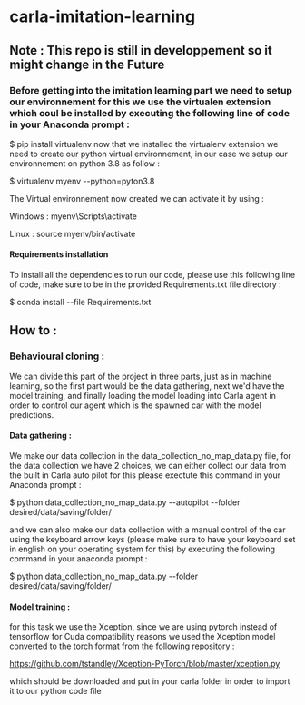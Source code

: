 # carla-imitation-learning
## Note : This repo is still in developpement so it might change in the Future
### Before getting into the imitation learning part we need to setup our environnement for this we use the virtualen extension which coul be installed by executing the following line of code in your Anaconda prompt :
$ pip install virtualenv
now that we installed the virtualenv extension we need to create our python virtual environnement, in our case we setup our environnement on python 3.8 as follow :

$ virtualenv myenv --python=pyton3.8

The Virtual environnement now created we can activate it by using :

Windows : myenv\Scripts\activate

Linux : source myenv/bin/activate

#### Requirements installation
To install all the dependencies to run our code, please use this following line of code, make sure to be in the provided Requirements.txt file directory :

$ conda install --file Requirements.txt

## How to :
### Behavioural cloning :

We can divide this part of the project in three parts, just as in machine learning, so the first part would be the data gathering, next we'd have the model training, and finally loading the model loading into Carla agent in order to control our agent which is the spawned car with the model predictions.

#### Data gathering :

We make our data collection in the data_collection_no_map_data.py file, for the data collection we have 2 choices, we can either collect our data from the built in Carla auto pilot for this please exectute this command in your Anaconda prompt : 

$ python data_collection_no_map_data.py --autopilot --folder desired/data/saving/folder/

and we can also make our data collection with a manual control of the car using the keyboard arrow keys (please make sure to have your keyboard set in english on your operating system for this) by executing the following command in your anaconda prompt :

$ python data_collection_no_map_data.py --folder desired/data/saving/folder/

#### Model training :

for this task we use the Xception, since we are using pytorch instead of tensorflow for Cuda compatibility reasons we used the Xception model converted to the torch format from the following repository : 

https://github.com/tstandley/Xception-PyTorch/blob/master/xception.py 


which should be downloaded and put in your carla folder in order to import it to our python code file






















































